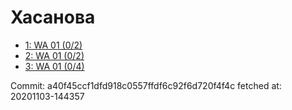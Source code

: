 # Хасанова
- [1: WA 01 (0/2)](1.md)
- [2: WA 01 (0/2)](2.md)
- [3: WA 01 (0/4)](3.md)

Commit: a40f45ccf1dfd918c0557ffdf6c92f6d720f4f4c
 fetched at: 20201103-144357
